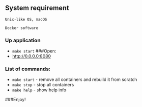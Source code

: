 ## System requirement

`Unix-like OS, macOS` 

`Docker software`


### Up application

* `make start`
###Open:
* http://0.0.0.0:8080

### List of commands:

* `make start` - remove all containers and rebuild it from scratch
* `make stop` - stop all containers
* `make help` - show help info

###Enjoy!